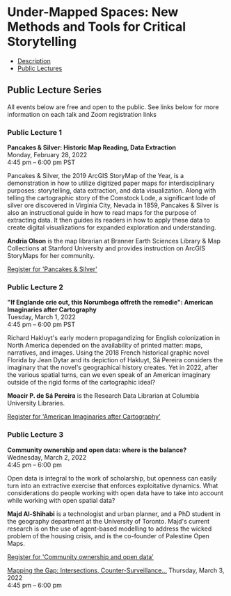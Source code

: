 # Under-Mapped Spaces: New Methods and Tools for Critical Storytelling

- [Description](workshop_description.md)  
- [Public Lectures](public_events.,md)  


## Public Lecture Series
All events below are free and open to the public. See links below for more information on each talk and Zoom registration links

### Public Lecture 1    
**Pancakes & Silver: Historic Map Reading, Data Extraction**  
Monday, February 28, 2022  
4:45 pm – 6:00 pm PST  

Pancakes & Silver, the 2019 ArcGIS StoryMap of the Year, is a demonstration in how to utilize digitized paper maps for interdisciplinary purposes: storytelling, data extraction, and data visualization. Along with telling the cartographic story of the Comstock Lode, a significant lode of silver ore discovered in Virginia City, Nevada in 1859, Pancakes & Silver is also an instructional guide in how to read maps for the purpose of extracting data. It then guides its readers in how to apply these data to create digital visualizations for expanded exploration and understanding.  

**Andria Olson** is the map librarian at Branner Earth Sciences Library & Map Collections at Stanford University and provides instruction on ArcGIS StoryMaps for her community.  

[Register for 'Pancakes & Silver'](https://stanford.zoom.us/webinar/register/WN_bObnyi9qT5-THHyQPe6ysg)

### Public Lecture 2  
**"If Englande crie out, this Norumbega offreth the remedie": American Imaginaries after Cartography**  
Tuesday, March 1, 2022  
4:45 pm – 6:00 pm PST  

Richard Hakluyt's early modern propagandizing for English colonization in North America depended on the availability of printed matter: maps, narratives, and images. Using the 2018 French historical graphic novel Florida by Jean Dytar and its depiction of Hakluyt, Sá Pereira considers the imaginary that the novel's geographical history creates. Yet in 2022, after the various spatial turns, can we even speak of an American imaginary outside of the rigid forms of the cartographic ideal?

**Moacir P. de Sá Pereira** is the Research Data Librarian at Columbia University Libraries.  

[Register for 'American Imaginaries after Cartography'](https://stanford.zoom.us/webinar/register/WN_TwwthxHxS56zn1-I1t9EeQ)

### Public Lecture 3  
**Community ownership and open data: where is the balance?**  
Wednesday, March 2, 2022  
4:45 pm – 6:00 pm  

Open data is integral to the work of scholarship, but openness can easily turn into an extractive exercise that enforces exploitative dynamics. What considerations do people working with open data have to take into account while working with open spatial data?

**Majd Al-Shihabi** is a technologist and urban planner, and a PhD student in the geography department at the University of Toronto. Majd's current research is on the use of agent-based modelling to address the wicked problem of the housing crisis, and is the co-founder of Palestine Open Maps.

[Register for 'Community ownership and open data'](https://stanford.zoom.us/webinar/register/WN_oMXFRxJSSj-3GxJf-zfuKQ)

[Mapping the Gap: Intersections, Counter-Surveillance...](public_events.md#public-lecture-1)
Thursday, March 3, 2022  
4:45 pm – 6:00 pm  
